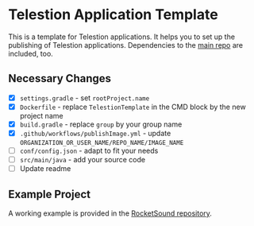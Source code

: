 # Telestion Application Template

This is a template for Telestion applications.
It helps you to set up the publishing of Telestion applications.
Dependencies to the [main repo](https://github.com/TelestionTeam/telestion) are included, too.

## Necessary Changes

* [x] `settings.gradle` - set `rootProject.name`
* [x] `Dockerfile` - replace `TelestionTemplate` in the CMD block by the new project name 
* [x] `build.gradle` - replace `group` by your group name
* [x] `.github/workflows/publishImage.yml` - update `ORGANIZATION_OR_USER_NAME/REPO_NAME/IMAGE_NAME`
* [ ] `conf/config.json` - adapt to fit your needs
* [ ] `src/main/java` - add your source code
* [ ] Update readme

## Example Project

A working example is provided in the [RocketSound repository](https://github.com/TelestionTeam/telestion-rocketsound).
